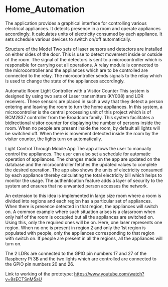 # Home_Automation
The application provides a graphical interface for controlling various electrical appliances. It detects presence in a room and operate appliances accordingly. It calculates units of electricity consumed by each appliance. It sets schedule various devices to switch on/off automatically.

Structure of the Model Two sets of laser sensors and detectors are installed on either sides of the door. This is use to detect movement inside or outside of the room. The signal of the detectors is sent to a microcontroller which is responsible for carrying out all operations. A relay module is connected to the microcontroller and the appliances which are to be controlled are connected to the relay. The microcontroller sends signals to the relay which is used to change the state of the appliances accordingly.

Automatic Room Light Controller with a Visitor Counter This system is designed by using two sets of Laser transmitters (KY008) and LDR receivers. These sensors are placed in such a way that they detect a person entering and leaving the room to turn the home appliances. In this system, a microcontroller is the central processing unit of this project which is of BCM2837 controller from the Broadcom family. This system facilitates a bidirectional visitor counter for displaying the number of persons inside the room. When no people are present inside the room, by default all lights will be switched off. When there is movement detected inside the room by the visitor counter, the lights turn on automatically.

Light Control Through Mobile App The app allows the user to manually control the appliances. The user can also set a schedule for automatic operation of appliances. The changes made on the app are updated on the database and the microcontroller fetches the updated values to complete the desired operation. The app also shows the units of electricity consumed by each appliance thereby calculating the total electricity bill which helps to monitor the usage. The authentication feature adds a layer of security to the system and ensures that no unwanted person accesses the network.

An extension to this idea is implemented in large size room where a room is divided into regions and each region has a particular set of appliances. When there is presence detected in that region, the appliances will switch on. A common example where such situation arises is a classroom when only half of the room is occupied but all the appliances are switched on. Using this, only the required ones will be on. Here, one laser represents one region. When no one is present in region 2 and only the 1st region is populated with people, only the appliances corresponding to that region with switch on. If people are present in all the regions, all the appliances will turn on.

The 2 LDRs are connected to the GPIO pin numbers 17 and 27 of the Raspberry Pi 3B and the two lights which are controlled are connected to the GPIO pin numbers 20 and 26.

Link to working of the prototype: https://www.youtube.com/watch?v=8sECTSnM5aU
